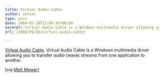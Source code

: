 ```yaml
---
title: Virtual Audio Cable
author: Julian
type: post
date: 2004-05-10T11:09:43+00:00
excerpt: Virtual Audio Cable is a Windows multimedia driver allowing you to transfer audio (wave) streams from one application to another.
url: /2004/05/10/virtual-audio-cable/

---
```

[Virtual Audio Cable][1]. Virtual Audio Cable is a Windows multimedia driver allowing you to transfer audio (wave) streams from one application to another.
  
<!--more-->


  
[via [Matt Mower][2]]

 [1]: https://spider.nrcde.ru/music/software/eng/vac.html
 [2]: https://matt.blogs.it/2004/05/05.html